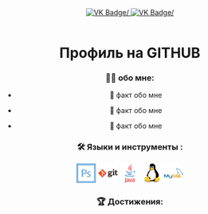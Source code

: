 <div id="badges" align="center">
  <a href= "https://vk.com/vi_vikusik">
    <img src = "https://img.shields.io/badge/VK-blue?style=for-the-badge&logo=VK&logoColor=white" alt="VK Badge/">
  </a>

  <a href= "https://mail.google.com/mail/u/0/#inbox">
    <img src = "https://img.shields.io/badge/EMAIL-red?style=for-the-badge&logo=Gmail&logoColor=white" alt="VK Badge/">
  </a>


<div id="viewprof" align="center">
 <img src = "https://komarev.com/ghpvc/?username=SmetanaKaktus&style=flat-square&color=blue" alt=""/>
</div>

<div id="heythere" align="center">
 <h1> Профиль на GITHUB </h1>
</div>

### :woman_student: обо мне:

- :partying_face: факт обо мне

- :ghost: факт обо мне

- :woman_dancing: факт обо мне

### :hammer_and_wrench: Языки и инструменты :

<div>
  <img src = "https://github.com/devicons/devicon/blob/master/icons/photoshop/photoshop-line.svg" width="40" height="40"/>
  <img src = "https://github.com/devicons/devicon/blob/master/icons/git/git-original-wordmark.svg" width="40" height="40"/>
  <img src = "https://github.com/devicons/devicon/blob/master/icons/java/java-original-wordmark.svg" width="40" height="40"/>
  <img src = "https://github.com/devicons/devicon/blob/master/icons/linux/linux-original.svg" width="40" height="40"/>
  <img src = "https://github.com/devicons/devicon/blob/master/icons/mysql/mysql-original-wordmark.svg" width="40" height="40"/>
</div>

### :trophy: Достижения:

<div>
  <img src="https://github-profile-trophy.vercel.app/?username=SmetanaKaktus" alt=""/>
</div>
